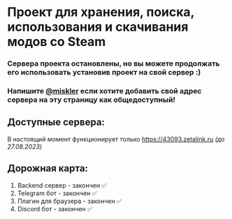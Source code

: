 # Проект для хранения, поиска, использования и скачивания модов со Steam

### Сервера проекта остановлены, но вы можете продолжать его использовать установив проект на свой сервер :)

### Напишите [@miskler](https://github.com/Miskler) если хотите добавить свой адрес сервера на эту страницу как общедоступный!

## Доступные сервера:
В настоящий момент функционирует только https://43093.zetalink.ru *(до 27.08.2023)*

## Дорожная карта:
1. Backend сервер - закончен ✅
2. Telegram бот - закончен ✅
3. Плагин для браузера - закончен ✅
4. Discord бот - закончен ✅
